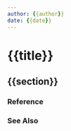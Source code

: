 ```yaml
---
author: {{author}}
date: {{date}}
---
```


# {{title}}

## {{section}}

### Reference

### See Also
